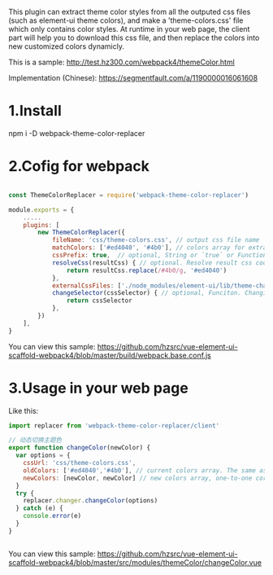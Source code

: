 This plugin can extract theme color styles from all the outputed css files (such as element-ui theme colors), and make a 'theme-colors.css' file which only contains color styles. At runtime in your web page, the client part will help you to download this css file, and then replace the colors into new customized colors dynamicly.

This is a sample:
http://test.hz300.com/webpack4/themeColor.html

Implementation (Chinese):
https://segmentfault.com/a/1190000016061608

# 1.Install
npm i -D webpack-theme-color-replacer

# 2.Cofig for webpack

````js

const ThemeColorReplacer = require('webpack-theme-color-replacer')

module.exports = {
    .....
    plugins: [
        new ThemeColorReplacer({
            fileName: 'css/theme-colors.css', // output css file name
            matchColors: ['#ed4040', '#4b0'], // colors array for extracting css file
            cssPrefix: true,  // optional, String or `true` or Function(selector, rules). Add a css prefix to each class name, `true` means to adding `body ` prefix. This can raise css priority over lazy-loading css.
            resolveCss(resultCss) { // optional. Resolve result css code as you wish.
                return resultCss.replace(/#4b0/g, '#ed4040')
            },
            externalCssFiles: ['./node_modules/element-ui/lib/theme-chalk/client.css'], // optional, String or string array. Set external css files (such as cdn css) to extract colors.
            changeSelector(cssSelector) { // optional, Funciton. Changing css selectors, in order to raise css priority, to resolve lazy-loading problems.
                return cssSelector
            },
        })
    ],
}
````

You can view this sample:
https://github.com/hzsrc/vue-element-ui-scaffold-webpack4/blob/master/build/webpack.base.conf.js

# 3.Usage in your web page
Like this:

````js
import replacer from 'webpack-theme-color-replacer/client'

// 动态切换主题色
export function changeColor(newColor) {
  var options = {
    cssUrl: 'css/theme-colors.css',
    oldColors: ['#ed4040','#4b0'], // current colors array. The same as `matchColors`
    newColors: [newColor, newColor] // new colors array, one-to-one corresponde with `oldColors`
  }
  try {
    replacer.changer.changeColor(options)
  } catch (e) {
    console.error(e)
  }
}



````

You can view this sample:
https://github.com/hzsrc/vue-element-ui-scaffold-webpack4/blob/master/src/modules/themeColor/changeColor.vue
